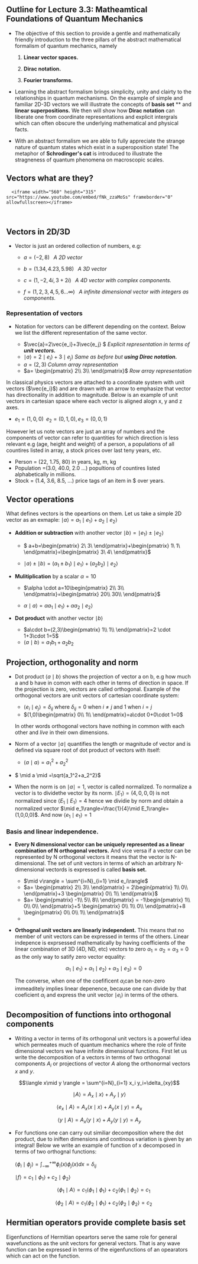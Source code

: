 

## Outline for Lecture 3.3: Matheamtical Foundations of Quantum Mechanics

- The objective of this section to provide a gentle and mathematically friendly introduction  to the three pillars of the abstract mathematical formalism of quantum mechanics, namely

  1. **Linear vector spaces.**

  2. **Dirac notation.**
  3. **Fourier transforms.**
- Learning the abstract formalism brings simplicity, unity and clairty to the relationships in quantum mechanisms. On the example of simple and familiar 2D-3D vectors we will illustrate the concepts of **basis set** ** and  **linear superpositions.**  We then will show how **Dirac notation** can liberate  one from coordinate representations and explicit  intergrals which can often obscure  the underlying mathematical and physical facts. 
- With an abstract formalism we are able to fully appreciate the strange nature of quantum states which exist in a superoposition state! The metaphor of **Schrodinger's cat** is introduced to illustrate the stragneness of quantum phenomena on macroscopic scales. 



## Vectors what are they?

<html>

      <iframe width="560" height="315" src="https://www.youtube.com/embed/fNk_zzaMoSs" frameborder="0" allowfullscreen></iframe>
​     </iframe>
</html>






## Vectors in 2D/3D

- Vector is just an ordered collection of numbers, e.g:

  -   $a=(-2,8) \,\,\,$ *A 2D vector*

  -  $b=(1.34,4.23,5.98) \,\,\,$  *A 3D vector* 

  -  $c=(1,-2,4i,3+2i) \,\,\,$  *A 4D vector with complex components.* 

  - $f=(1,2,3,4,5,6 ...\infty)\,\,\,$ *A infinite dimensional vector with integers as components.* 

    


### Representation of vectors

- Notation for vectors can be different depending on the context. Below we list the different representation of the same vector.

  - $\vec{a}=2\vec{e_i}+3\vec{e_j} $  *Explicit representation in terms of **unit vectors.***
  - $\mid a\rangle = 2\mid e_i\rangle+3 \mid e_j\rangle$ *Same as before but **using Dirac notation.***
  - $a=(2,3)$    *Column array representation*
  - $a= \begin{pmatrix}
    2\\
    3\\
    \end{pmatrix}$ *Row array representation*

In classical physics vectors are attached to a coordinate system with unit vectors ($\vec{e_i}$) and are drawn with an arrow to emphasize that vector has directionality in addition to magnitude. Below is an example of unit vectors in cartesian space where each vector is aligned alogn x, y and z axes. 

- $e_1 = (1, 0, 0)\,\,\, e_2=(0,1,0), e_3=(0,0,1)$

However let us note vectors are just an array of numbers and the components of vector can refer to quantities for which direction is less relevant e.g (age, height and weight) of a person, a populations of all countires listed in array, a stock prices over last teny years, etc. 

- Person = (22, 1.75, 80)   in years, kg, m, kg
- Population  =(3.0, 40.0, 2.0 ...) popultions of countires listed alphabetically in millions.  
- Stock = (1.4, 3.6, 8.5, ...) price tags of an item in $ over years. 



## Vector operations 

What defines vectors is the opeartions on them. Let us take a simple 2D vector as an exmaple: $\mid a\rangle=a_1\mid e_1\rangle+a_2\mid e_2\rangle$ 

- **Addition or subtraction** with another vector $\mid b\rangle=\mid  e_1\rangle\pm\mid e_2\rangle$

  - $ a+b=\begin{pmatrix}
    2\\
    3\\
    \end{pmatrix}+\begin{pmatrix}
    1\\
    1\\
    \end{pmatrix}=\begin{pmatrix}
    3\\
    4\\
    \end{pmatrix}$

  - $\mid a\rangle \pm \mid b\rangle=(a_1\pm b_1)\mid e_1\rangle+(a_2 b_2)\mid e_2\rangle$

    

- **Mulitiplication** by a  scalar  $\alpha=10$

  - $\alpha \cdot a=10\begin{pmatrix}
    2\\
    3\\
    \end{pmatrix}=\begin{pmatrix}
    20\\
    30\\
    \end{pmatrix}$

  - $\alpha \mid a\rangle=\alpha a_1\mid e_1\rangle+ \alpha a_2\mid e_2\rangle$

    

- **Dot product** with another vector $\mid b\rangle$

  - $a\cdot b=(2,3)\begin{pmatrix}
    1\\
    1\\
    \end{pmatrix}=2 \cdot 1+3\cdot 1=5$
  - $\langle a \mid b\rangle=a_1b_1+a_2b_2$



##  Projection, orthogonality and norm

- Dot product  $\langle a\mid b \rangle$ shows the projection of vector a on b, e.g how much a and b have in comon with each other in terms of direction in space.  If the projection is zero, vectors are called orthogonal.  Example of the orthogonal vectors are unit vectors of cartesian coordinate system: 

  - $\langle e_i \mid e_j \rangle =\delta_{ij}$  where $\delta_{ij}=0$ when $i\neq j$ and 1 when $i=j$
  - $(1,0)\begin{pmatrix}
    0\\
    1\\
    \end{pmatrix}=a\cdot 0+0\cdot 1=0$

   In other words orthogonal vectors have nothing in common with each other and *live* in their own dimensions. 

- Norm of a vector $\mid a\mid$ quantifies the length or magnitude of vector and is defined via square root of dot product of vectors with itself:
	
	- $\langle a \mid a\rangle= a_1^2+a_2^2$
- $ \mid a \mid =\sqrt{a_1^2+a_2^2}$
- When the norm is on $\mid a \mid=1$, vector is called normalized. To normalize a vector is to dividethe vector by its norm. $\mid E_1\rangle = (4,0,0,0)$ is not normalized since $\langle E_1\mid E_1\rangle = 4$ hence we dividie by norm and obtain a normalized vector $\mid e_1\rangle=\frac{1}{4}\mid E_1\rangle=(1,0,0,0)$. And now $\langle e_1 \mid  e_1\rangle=1$
  
  
### Basis and linear independence. 

- **Every N dimensional vector can be uniquely represented as a linear combination of N orthogonal vectors.** And vice versa if a vector can be represented by N orthogonal vectors it means that the vector is N-dimensional. The set of unit vectors in terms of which an arbitrary N-dimensional vectords is expressed is called **basis set.** 

  - $\mid v\rangle = \sum^{i=N}_{i=1} \mid e_i\rangle$
  - $a= \begin{pmatrix}
    2\\
    3\\
    \end{pmatrix} = 2\begin{pmatrix}
    1\\
    0\\
    \end{pmatrix}+3 \begin{pmatrix}
    0\\
    1\\
    \end{pmatrix}$
  - $a= \begin{pmatrix}
    -1\\
    5\\ 8\\ \end{pmatrix} = -1\begin{pmatrix}
    1\\
    0\\ 0\\
    \end{pmatrix}+5 \begin{pmatrix}
    0\\
    1\\ 0\\
    \end{pmatrix}+8 \begin{pmatrix}
    0\\
    0\\ 1\\
    \end{pmatrix}$
  - 

- **Orthognal unit vectors are linearly independent.** This means that no member of unit vectors can be expressed in terms of the others.  Linear indepence is exprsessed mathematically by having coefficients of the linear combination of 3D (4D, ND, etc) vectors to zero $\alpha_1=\alpha_2=\alpha_3=0$ as the only way to satify zero vector equality: 

  
  
  $$\alpha_1 \mid e_1\rangle +\alpha_1 \mid e_2\rangle+\alpha_3 \mid e_3\rangle=0$$ 
  
  
  
  The converse, when one of the coefificent $\alpha_i$can be non-zero immeaditely implies linear depenence,  because one can divide by that coeficient $\alpha_i$ and express the unit vector $\mid e_i\rangle$ in terms of the others.
  
  

## Decomposition of functions into orthogonal components

- Writing a vector in terms of its orthogonal unit vectors is a powerful idea which permeates much of quantum mechanics where the role of finite dimensional vectors we have infinite dimensional functions. First let us write the decomposition of a vectors in terms of two orthogonal components $A_i$ or projections of vector $A$ along the orthonormal vectors $x$ and $y$.  



$$\langle x\mid y \rangle = \sum^{i=N}_{i=1} x_i y_i=\delta_{xy}$$ 

$$\mid A \rangle = A_x \mid x\rangle+A_y\mid y\rangle$$

$$\langle e_x\mid A\rangle=A_x \langle x\mid x \rangle +A_y \langle x\mid y \rangle=A_x  $$

$$\langle y\mid A\rangle=A_x \langle y\mid x \rangle +A_y \langle y\mid y \rangle=A_y  $$



- For functions one can carry out similiar decomposition where the dot product, due to iniften dimensions and continous variation is given by an integral! Below we write an example of function of x decomposed in terms of two orthognal functions:

  

  $\langle \phi_i \mid \phi_j \rangle = \int^{+\infty}_{-\infty} \phi_i(x) \phi_j(x)dx=\delta_{ij}$

  $\mid f\rangle = c_1 \mid\phi_1\rangle+c_2\mid\phi_2\rangle$

  $$\langle \phi_1\mid A\rangle=c_1 \langle \phi_1\mid\phi_1 \rangle +c_2 \langle \phi_1\mid\phi_2 \rangle=c_1  $$

  $$\langle \phi_2\mid A\rangle=c_1 \langle \phi_2\mid\phi_1 \rangle +c_2 \langle \phi_2\mid\phi_2 \rangle=c_2  $$



## Hermitian operators provide complete basis set

Eigenfunctions of Hermitian opeartors serve the same role for general wavefunctions  as the unit vectors for general vectors. That is any wave function can be expressed in terms of the eigenfunctions of an opearators which can act on the function.   





 